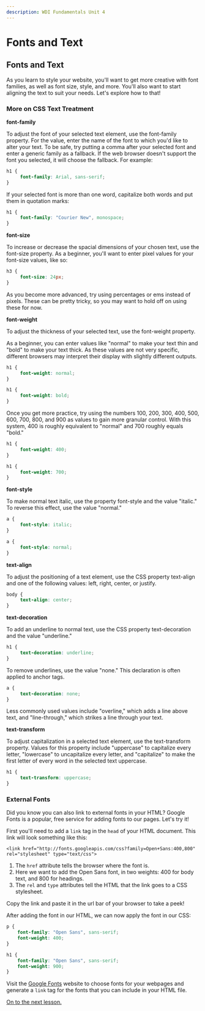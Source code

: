 ```yaml
---
description: WDI Fundamentals Unit 4
---
```


# Fonts and Text

## Fonts and Text

As you learn to style your website, you'll want to get more creative with font families, as well as font size, style, and more. You'll also want to start aligning the text to suit your needs. Let's explore how to that!

### More on CSS Text Treatment

**font-family**

To adjust the font of your selected text element, use the font-family property. For the value, enter the name of the font to which you'd like to alter your text. To be safe, try putting a comma after your selected font and enter a generic family as a fallback. If the web browser doesn't support the font you selected, it will choose the fallback. For example:

```css
h1 {
     font-family: Arial, sans-serif;
}
```

If your selected font is more than one word, capitalize both words and put them in quotation marks:

```css
h1 {
     font-family: "Courier New", monospace;
}
```

**font-size**

To increase or decrease the spacial dimensions of your chosen text, use the font-size property. As a beginner, you'll want to enter pixel values for your font-size values, like so:

```css
h3 {
     font-size: 24px;
}
```

As you become more advanced, try using percentages or ems instead of pixels. These can be pretty tricky, so you may want to hold off on using these for now.

**font-weight**

To adjust the thickness of your selected text, use the font-weight property.

As a beginner, you can enter values like "normal" to make your text thin and "bold" to make your text thick. As these values are not very specific, different browsers may interpret their display with slightly different outputs.

```css
h1 {
     font-weight: normal;
}

h1 {
     font-weight: bold;
}
```

Once you get more practice, try using the numbers 100, 200, 300, 400, 500, 600, 700, 800, and 900 as values to gain more granular control. With this system, 400 is roughly equivalent to "normal" and 700 roughly equals "bold."

```css
h1 {
     font-weight: 400;
}

h1 {
     font-weight: 700;
}
```

**font-style**

To make normal text italic, use the property font-style and the value "italic." To reverse this effect, use the value "normal."

```css
a {
     font-style: italic;
}

a {
     font-style: normal;
}
```

**text-align**

To adjust the positioning of a text element, use the CSS property text-align and one of the following values: left, right, center, or justify.

```css
body {
     text-align: center;
}
```

**text-decoration**

To add an underline to normal text, use the CSS property text-decoration and the value "underline."

```css
h1 {
     text-decoration: underline;
}
```

To remove underlines, use the value "none." This declaration is often applied to anchor tags.

```css
a {
     text-decoration: none;
}
```

Less commonly used values include "overline," which adds a line above text, and "line-through," which strikes a line through your text.

**text-transform**

To adjust capitalization in a selected text element, use the text-transform property. Values for this property include "uppercase" to capitalize every letter, "lowercase" to uncapitalize every letter, and "capitalize" to make the first letter of every word in the selected text uppercase.

```css
h1 {
     text-transform: uppercase;
}
```

### External Fonts

Did you know you can also link to external fonts in your HTML? Google Fonts is a popular, free service for adding fonts to our pages. Let's try it!

First you'll need to add a `link` tag in the `head` of your HTML document. This link will look something like this:

```markup
<link href="http://fonts.googleapis.com/css?family=Open+Sans:400,800" rel="stylesheet" type="text/css">
```

1. The `href` attribute tells the browser where the font is.
2. Here we want to add the Open Sans font, in two weights: 400 for body text, and 800 for headings. 
3. The `rel` and `type` attributes tell the HTML that the link goes to a CSS stylesheet. 

Copy the link and paste it in the url bar of your browser to take a peek!

After adding the font in our HTML, we can now apply the font in our CSS:

```css
p {
    font-family: "Open Sans", sans-serif;
    font-weight: 400;
}

h1 {
    font-family: "Open Sans", sans-serif;
    font-weight: 900;
}
```

Visit the [Google Fonts](https://fonts.google.com/) website to choose fonts for your webpages and generate a `link` tag for the fonts that you can include in your HTML file.

[On to the next lesson.](classes-and-ids.md)

